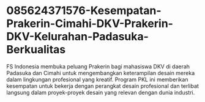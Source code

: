 # 085624371576-Kesempatan-Prakerin-Cimahi-DKV-Prakerin-DKV-Kelurahan-Padasuka-Berkualitas
FS Indonesia membuka peluang Prakerin bagi mahasiswa DKV di daerah Padasuka dan Cimahi untuk mengembangkan keterampilan desain mereka dalam lingkungan profesional yang kreatif. Program PKL ini memberikan kesempatan untuk bekerja dengan perangkat desain profesional dan terlibat langsung dalam proyek-proyek desain yang relevan dengan dunia industri.
